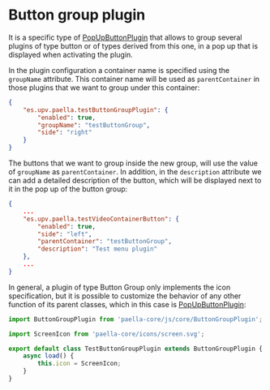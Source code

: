 # Button group plugin

It is a specific type of [PopUpButtonPlugin](popup_button_plugin.md) that allows to group several plugins of type button or of types derived from this one, in a pop up that is displayed when activating the plugin.

In the plugin configuration a container name is specified using the `groupName` attribute. This container name will be used as `parentContainer` in those plugins that we want to group under this container:

```json
{
    "es.upv.paella.testButtonGroupPlugin": {
        "enabled": true,
        "groupName": "testButtonGroup",
        "side": "right"
    }
}
```

The buttons that we want to group inside the new group, will use the value of `groupName` as `parentContainer`. In addition, in the `description` attribute we can add a detailed description of the button, which will be displayed next to it in the pop up of the button group:

```json
{
    ...
    "es.upv.paella.testVideoContainerButton": {
        "enabled": true,
        "side": "left",
        "parentContainer": "testButtonGroup",
        "description": "Test menu plugin"
    },
    ...
}
```

In general, a plugin of type Button Group only implements the icon specification, but it is possible to customize the behavior of any other function of its parent classes, which in this case is [PopUpButtonPlugin](popup_button_plugin.md):

```javascript
import ButtonGroupPlugin from 'paella-core/js/core/ButtonGroupPlugin';

import ScreenIcon from 'paella-core/icons/screen.svg';

export default class TestButtonGroupPlugin extends ButtonGroupPlugin {
    async load() {
        this.icon = ScreenIcon;
    }
}
```